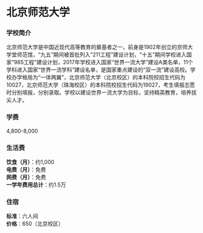 # 北京师范大学
### 学校简介
北京师范大学是中国近现代高等教育的奠基者之一，前身是1902年创立的京师大学堂师范馆，“九五”期间被首批列入“211工程”建设计划，“十五”期间学校进入国家“985工程”建设计划，2017年学校进入国家“世界一流大学”建设A类名单，11个学科进入国家“世界一流学科”建设名单，是国家重点建设的“双一流”建设高校。学校办学格局为“一体两翼”，北京师范大学（北京校区）的本科院校招生代码为10027，北京师范大学（珠海校区）的本科院校招生代码为19027，考生填报志愿时分别填报，分别录取。学校以建设世界一流大学为目标，坚持精英教育，培养拔尖人才。

### 学费
4,800-8,000

### 生活费
**饮食（月）**：约1,000  
**电费（月）**：免费  
**网费（月）**：免费  
**一学年费用总计**：约1.5万  

### 住宿
**标准**：六人间  
**价格**：650（北京校区）  
